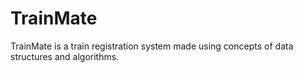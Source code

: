 # TrainMate
TrainMate is a train registration system made using concepts of data structures and algorithms.
